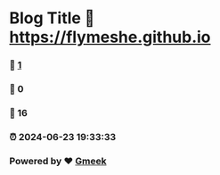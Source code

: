 # Blog Title :link: https://flymeshe.github.io 
### :page_facing_up: [1](https://flymeshe.github.io/tag.html) 
### :speech_balloon: 0 
### :hibiscus: 16 
### :alarm_clock: 2024-06-23 19:33:33 
### Powered by :heart: [Gmeek](https://github.com/Meekdai/Gmeek)
